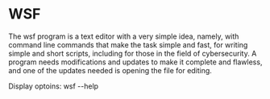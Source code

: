 # WSF

 
The wsf program is a text editor with a very simple idea, namely, with command line commands that make the task simple and fast, for writing simple 
and short scripts, including for those in the field of cybersecurity. A program needs modifications and updates to make it complete and flawless,
and one of the updates needed is opening the file for editing.

Display optoins: wsf --help
